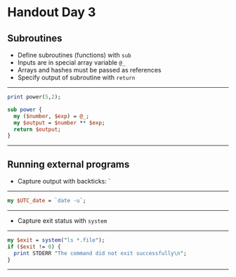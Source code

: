 # Handout Day 3

## Subroutines

 * Define subroutines (functions) with `sub`
 * Inputs are in special array variable `@_`
 * Arrays and hashes must be passed as references
 * Specify output of subroutine with `return`

---
```perl
print power(5,2);

sub power {
  my ($number, $exp) = @_;
  my $output = $number ** $exp;
  return $output;
}
```
---

## Running external programs

 * Capture output with backticks: `

---
```perl
my $UTC_date = `date -u`;
```
---

 * Capture exit status with `system`

---
```perl
my $exit = system("ls *.file");
if ($exit != 0) {
  print STDERR "The command did not exit successfully\n";
}
```
---
